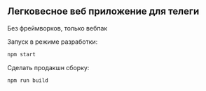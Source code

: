 ## Легковесное веб приложение для телеги  
Без фреймворков, только вебпак

Запуск в режиме разработки:  
```bash
npm start
```  

Сделать продакшн сборку:
```bash
npm run build
```